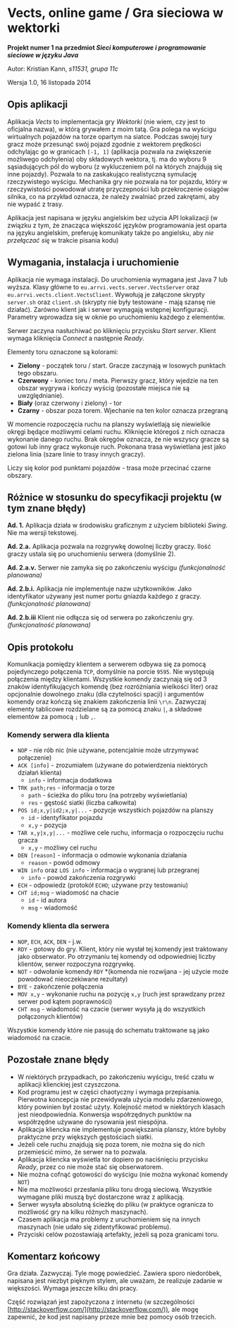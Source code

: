 # Vects, online game / Gra sieciowa w wektorki

**Projekt numer 1 na przedmiot *Sieci komputerowe i programowanie sieciowe w języku Java*** 

Autor: Kristian Kann, *s11531, grupa 11c*

Wersja 1.0, 16 listopada 2014

## Opis aplikacji

Aplikacja *Vects* to implementacja gry *Wektorki* (nie wiem, czy jest to oficjalna nazwa), w którą grywałem z moim tatą. Gra polega na wyścigu wirtualnych pojazdów na torze opartym na siatce. Podczas swojej tury gracz może przesunąć swój pojazd zgodnie z wektorem prędkości odchylając go w granicach `[-1, 1]` (aplikacja pozwala na zwiększenie możliwego odchylenia) oby składowych wektora, tj. ma do wyboru 9 sąsiadujących pól do wyboru (z wykluczeniem pól na których znajdują się inne pojazdy). Pozwala to na zaskakująco realistyczną symulację rzeczywistego wyścigu. Mechanika gry nie pozwala na tor pojazdu, który w rzeczywistości powodował utratę przyczepności lub przekroczenie osiągów silnika, co na przykład oznacza, że należy zwalniać przed zakrętami, aby nie wypaść z trasy.

Aplikacja jest napisana w języku angielskim bez użycia API lokalizacji (w związku z tym, że znacząca większość języków programowania jest oparta na języku angielskim, preferuję komunikaty także po angielsku, aby *nie przełączać się* w trakcie pisania kodu)  


## Wymagania, instalacja i uruchomienie

Aplikacja nie wymaga instalacji. Do uruchomienia wymagana jest Java 7 lub wyższa. Klasy główne to `eu.arrvi.vects.server.VectsServer` oraz `eu.arrvi.vects.client.VectsClient`. Wywołują je załączone skrypty `server.sh` oraz `client.sh` (skrypty nie były testowane - mają szansę nie działać). Zarówno klient jak i serwer wymagają wstępnej konfiguracji. Parametry wprowadza się w oknie po uruchomieniu każdego z elementów.

Serwer zaczyna nasłuchiwać po kliknięciu przycisku *Start server*. Klient wymaga kliknięcia *Connect* a następnie *Ready*.

Elementy toru oznaczone są kolorami:

* **Zielony** - początek toru / start. Gracze zaczynają w losowych punktach tego obszaru.
* **Czerwony** - koniec toru / meta. Pierwszy gracz, który wjedzie na ten obszar wygrywa i kończy wyścig (pozostałe miejsca nie są uwzględnianie).
* **Biały** (oraz czerwony i zielony) - tor
* **Czarny** - obszar poza torem. Wjechanie na ten kolor oznacza przegraną

W momencie rozpoczęcia ruchu na planszy wyświetlają się niewielkie okręgi będące możliwymi celami ruchu. Kliknięcie któregoś z nich oznacza wykonanie danego ruchu. Brak okręgów oznacza, że nie wszyscy gracze są gotowi lub inny gracz wykonuje ruch. Pokonana trasa wyświetlana jest jako zielona linia (szare linie to trasy innych graczy).

Liczy się kolor pod punktami pojazdów - trasa może przecinać czarne obszary.


## Różnice w stosunku do specyfikacji projektu (w tym znane błędy)

**Ad. 1.** Aplikacja działa w środowisku graficznym z użyciem biblioteki *Swing*. Nie ma wersji tekstowej.

**Ad. 2.a.** Aplikacja pozwala na rozgrywkę dowolnej liczby graczy. Ilość graczy ustala się po uruchomieniu serwera (domyślnie 2).

**Ad. 2.a.v.** Serwer nie zamyka się po zakończeniu wyścigu *(funkcjonalność planowana)*

**Ad. 2.b.i.** Aplikacja nie implementuje nazw użytkowników. Jako identyfikator używany jest numer portu gniazda każdego z graczy. *(funkcjonalność planowana)*

**Ad. 2.b.iii** Klient nie odłącza się od serwera po zakończeniu gry. *(funkcjonalność planowana)*


## Opis protokołu

Komunikacja pomiędzy klientem a serwerem odbywa się za pomocą pojedynczego połączenia `TCP`, domyślnie na porcie `9595`. Nie występują połączenia między klientami. Wszystkie komendy zaczynają się od 3 znaków identyfikujących komendę (bez rozróżniania wielkości liter) oraz opcjonalnie dowolnego znaku (dla czytelności spacji) i argumentów komendy oraz kończą się znakiem zakończenia linii `\r\n`. Zazwyczaj elementy tablicowe rozdzielane są za pomocą znaku `|`, a składowe elementów za pomocą `;` lub `,`.

### Komendy serwera dla klienta

* `NOP` - nie rób nic (nie używane, potencjalnie może utrzymywać połączenie)
* `ACK [info]` - zrozumiałem (używane do potwierdzenia niektórych działań klienta)
	* `info` - informacja dodatkowa
* `TRK path;res` - informacja o torze
	* `path` - ścieżka do pliku toru (na potrzeby wyświetlania)
	* `res` - gęstość siatki (liczba całkowita)
* `POS id;x,y|id2;x,y|...` - pozycje wszystkich pojazdów na planszy
	* `id` - identyfikator pojazdu
	* `x,y` - pozycja
* `TAR x,y|x,y|...` - możliwe cele ruchu, informacja o rozpoczęciu ruchu gracza
	* `x,y` - możliwy cel ruchu
* `DEN [reason]` - informacja o odmowie wykonania działania
	* `reason` - powód odmowy
* `WIN info` oraz `LOS info` - informacja o wygranej lub przegranej
	* `info` - powód zakończenia rozgrywki
* `ECH` - odpowiedz (protokół `ECHO`; używane przy testowaniu)
* `CHT id;msg` - wiadomość na chacie
	* `id` - id autora
	* `msg` - wiadomość

### Komendy klienta dla serwera
* `NOP`, `ECH`, `ACK`, `DEN` - j.w.
* `RDY` - gotowy do gry. Klient, który nie wysłał tej komendy jest traktowany jako obserwator. Po otrzymaniu tej komendy od odpowiedniej liczby klientów, serwer rozpoczyna rozgrywkę.
* `NOT` - odwołanie komendy `RDY` *(komenda nie rozwijana - jej użycie może powodować nieoczekiwane rezultaty)
* `BYE` - zakończenie połączenia
* `MOV x,y` - wykonanie ruchu na pozycję `x,y` (ruch jest sprawdzany przez serwer pod kątem poprawności)
* `CHT msg` - wiadomość na czacie (serwer wysyła ją do wszystkich połączonych klientów)
 
Wszystkie komendy które nie pasują do schematu traktowane są jako wiadomość na czacie.


## Pozostałe znane błędy

* W niektórych przypadkach, po zakończeniu wyścigu, treść czatu w aplikacji klienckiej jest czyszczona.
* Kod programu jest w części chaotyczny i wymaga przepisania. Pierwotna koncepcja nie przewidywała użycia modelu zdarzeniowego, który powinien był zostać użyty. Kolejność metod w niektórych klasach jest nieodpowiednia. Konwersja współrzędnych punktów na współrzędne używane do rysowania jest niespójna.
* Aplikacja kliencka nie implementuje powiększania planszy, które byłoby praktyczne przy większych gęstościach siatki.
* Jeżeli cele ruchu znajdują się poza torem, nie można się do nich przemieścić mimo, że serwer na to pozwala.
* Aplikacja kliencka wyświetla tor dopiero po naciśnięciu przycisku *Ready*, przez co nie może stać się obserwatorem.
* Nie można cofnąć gotowości do wyścigu (nie można wykonać komendy `NOT`)
* Nie ma możliwości przesłania pliku toru drogą sieciową. Wszystkie wymagane pliki muszą być dostarczone wraz z aplikacją.
* Serwer wysyła absolutną ścieżkę do pliku (w praktyce ogranicza to możliwość gry na kilku różnych maszynach).
* Czasem aplikacja ma problemy z uruchomieniem się na innych maszynach (nie udało się zidentyfikować problemu).
* Przyciski celów pozostawiają artefakty, jeżeli są poza granicami toru.


## Komentarz końcowy

Gra działa. Zazwyczaj. Tyle mogę powiedzieć. Zawiera sporo niedoróbek, napisana jest niezbyt pięknym stylem, ale uważam, że realizuje zadanie w większości. Wymaga jeszcze kilku dni pracy.

Część rozwiązań jest zapożyczona z internetu (w szczególności [http://stackoverflow.com/](http://stackoverflow.com/)), ale mogę zapewnić, że kod jest napisany przeze mnie bez pomocy osób trzecich.  